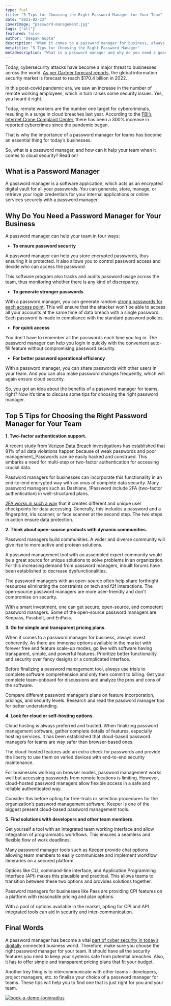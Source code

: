 ```yaml
---
type: fuel
title: "5 Tips for Choosing the Right Password Manager for Your Team"
date: "2021-02-23"
coverImage: "password-management.jpg"
tags: ["all"]
featured: false
author: "Deepak Gupta"
description: "When it comes to a password manager for business, always invest coherently.  As there are immense options available in the market with forever free and feature scale-up modes, prioritize better functionality and security over fancy designs or a complicated interface."
metatitle: "5 Tips for Choosing the Right Password Manager"
metadescription: "What is a password manager and why do you need a good password manager for your business. Learn how to choose the right password manager for your team."
---
```


Today, cybersecurity attacks have become a major threat to businesses across the world. [As per Gartner forecast reports](https://www.gartner.com/en/documents/3889055), the global information security market is forecast to reach \$170.4 billion in 2022.

In this post-covid pandemic era, we saw an increase in the number of remote working employees, which in turn raises some security issues. Yes, you heard it right.

Today, remote workers are the number one target for cybercriminals, resulting in a surge in cloud breaches last year. According to the [FBI’s Internet Crime Complaint Center](https://www.imcgrupo.com/covid-19-news-fbi-reports-300-increase-in-reported-cybercrimes/), there has been a 300% increase in reported cybercrimes since the pandemic began.

That is why the importance of a password manager for teams has become an essential thing for today’s businesses.

So, what is a password manager, and how can it help your team when it comes to cloud security? Read on!

## What is a Password Manager

A password manager is a software application, which acts as an encrypted digital vault for all your passwords. You can generate, store, manage, or retrieve your login credentials for your internal applications or online services securely with a password manager.

## Why Do You Need a Password Manager for Your Business

A password manager can help your team in four ways:

- **To ensure password security**

A password manager can help you store encrypted passwords, thus ensuring it is protected. It also allows you to control password access and decide who can access the password.

This software program also tracks and audits password usage across the team, thus monitoring whether there is any kind of discrepancy.

- **To generate stronger passwords**

With a password manager, you can generate random [strong passwords for each access point](https://www.loginradius.com/blog/start-with-identity/2021/01/how-to-choose-a-secure-password/). This will ensure that the attacker won’t be able to access all your accounts at the same time of data breach with a single password. Each password is made in compliance with the standard password policies.

- **For quick access**

You don’t have to remember all the passwords each time you log in. The password manager can help you login in quickly with the convenient auto-fill feature without compromising password security.

- **For better password operational efficiency**

With a password manager, you can share passwords with other users in your team. And you can also make password changes frequently, which will again ensure cloud security.

So, you got an idea about the benefits of a password manager for teams, right? Now it’s time to discuss some tips for choosing the right password manager.

## Top 5 Tips for Choosing the Right Password Manager for Your Team

**1. Two-factor authentication support.**

A recent study from [Verizon Data Breach](https://enterprise.verizon.com/resources/reports/dbir/) investigations has established that 81% of all data violations happen because of weak passwords and poor management[. ](https://enterprise.verizon.com/resources/reports/dbir/)Passwords can be easily hacked and construed. This embarks a need for multi-step or two-factor authentication for accessing crucial data.

Password managers for businesses can incorporate this functionality in an end-to-end encrypted way with an onus of complete data security. Many password managers such as Dashlane, 1Password include 2FA (two-factor authentication) in well-structured plans.

[2FA works in such a way](https://www.loginradius.com/blog/start-with-identity/2021/01/how-to-setup-2fa-in-online-accounts/) that it creates different and unique user checkpoints for data accessing. Generally, this includes a password and a fingerprint, iris scanner, or face scanner at the second step. The two steps in action ensure data protection.

**2. Think about open-source products with dynamic communities.**

Password managers build communities. A wider and diverse community will give rise to more active and protean solutions.

A password management tool with an assembled expert community would be a great source for unique solutions to solve problems in an organization. For this increasing demand from password managers, inbuilt forums have been established to decrease dysfunctionalities.

The password managers with an open-source often help share forthright resources eliminating the constraints on tech and f2f interactions. The open-source password managers are more user-friendly and don't compromise on security.

With a smart investment, one can get secure, open-source, and competent password managers. Some of the open-source password managers are Keepass, Passbolt, and EnPass.

**3. Go for simple and transparent pricing plans.**

When it comes to a password manager for business, always invest coherently. As there are immense options available in the market with forever free and feature scale-up modes, go live with software having transparent, simple, and powerful features. Prioritize better functionality and security over fancy designs or a complicated interface.

Before finalizing a password management tool, always use trials to complete software comprehension and only then commit to billing. Get your complete team-onboard for discussions and analyze the pros and cons of the software.

Compare different password manager’s plans on feature incorporation, pricings, and security levels. Research and read the password manager tips for better understanding.

**4. Look for cloud or self-hosting options.**

Cloud hosting is always preferred and trusted. When finalizing password management software, gather complete details of features, especially hosting services. It has been established that cloud-based password managers for teams are way safer than browser-based ones.

The cloud-hosted features add an extra check for passwords and provide the liberty to use them on varied devices with end-to-end security maintenance.

For businesses working on browser modes, password management works well but accessing passwords from remote locations is limiting. However, cloud-hosted password managers allow flexible access in a safe and reliable authenticated way.

Consider this before opting for free-trials or selection procedures for the organization’s password management software. Keeper is one of the biggest present cloud-based password management tools.

**5. Find solutions with developers and other team members.**

Get yourself a tool with an integrated team working interface and allow integration of programmatic workflows. This ensures a seamless and flexible flow of work deadlines.

Many password manager tools such as Keeper provide chat options allowing team members to easily communicate and implement workflow itineraries on a secured platform.

Options like CLI, command-line interface, and Application Programming Interface (API) makes this plausible and practical. This allows teams to transition between these two options and provides solutions together.

Password managers for businesses like Pass are providing CPI features on a platform with reasonable pricing and plan options.

With a pool of options available in the market, opting for CPI and API integrated tools can aid in security and inter-communication.

## Final Words

A password manager has become a vital [part of cyber security in today’s digitally](https://www.loginradius.com/blog/start-with-identity/2019/10/cybersecurity-best-practices-for-enterprises/) connected business world. Therefore, make sure you choose the right password manager for your team. It should have all the security features you need to keep your systems safe from potential breaches. Also, it has to offer simple and transparent pricing plans that fit your budget.

Another key thing is to intercommunicate with other teams - developers, project managers, etc. to finalize your choice of a password manager for teams. These tips will help you to find one that is just right for you and your team.

[![book-a-demo-loginradius](../assets/book-a-demo-loginradius.png)](https://www.loginradius.com/book-a-demo/)
